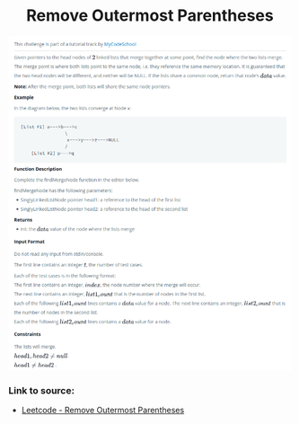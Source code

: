 <h1 align="center">Remove Outermost Parentheses</h1>

![alt text](https://github.com/matthew01lokiet/Algorithmic-exercises/blob/main/z_description_images/Linked%20List/find_merge_point_of_two_lists.png?raw=true)

### Link to source: 
- <a href="https://leetcode.com/problems/remove-outermost-parentheses/">Leetcode - Remove Outermost Parentheses</a>
